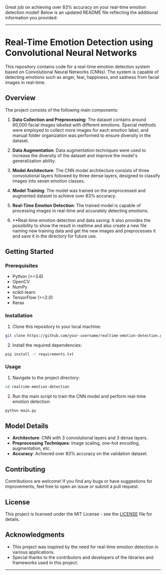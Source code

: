 Great job on achieving over 83% accuracy on your real-time emotion detection model! Below is an updated README file reflecting the additional information you provided:

---

# Real-Time Emotion Detection using Convolutional Neural Networks

This repository contains code for a real-time emotion detection system based on Convolutional Neural Networks (CNNs). The system is capable of detecting emotions such as anger, fear, happiness, and sadness from facial images in real-time.

## Overview

The project consists of the following main components:

1. **Data Collection and Preprocessing**: The dataset contains around 60,000 facial images labeled with different emotions. Special methods were employed to collect more images for each emotion label, and manual folder organization was performed to ensure diversity in the dataset.

2. **Data Augmentation**: Data augmentation techniques were used to increase the diversity of the dataset and improve the model's generalization ability.

3. **Model Architecture**: The CNN model architecture consists of three convolutional layers followed by three dense layers, designed to classify images into seven emotion classes.

4. **Model Training**: The model was trained on the preprocessed and augmented dataset to achieve over 83% accuracy.

5. **Real-Time Emotion Detection**: The trained model is capable of processing images in real-time and accurately detecting emotions.
6. **Real-time emotion detection and data saving: It also provides the possibility to show the result in realtime and also create a new file naming new training data and get the new images and preprocesses it and save it in the directory for future use. 

## Getting Started

### Prerequisites

- Python (>=3.6)
- OpenCV
- NumPy
- scikit-learn
- TensorFlow (>=2.0)
- Keras

### Installation

1. Clone this repository to your local machine:

```bash
git clone https://github.com/your-username/realtime-emotion-detection.git
```

2. Install the required dependencies:

```bash
pip install -r requirements.txt
```

### Usage

1. Navigate to the project directory:

```bash
cd realtime-emotion-detection
```

2. Run the main script to train the CNN model and perform real-time emotion detection:

```bash
python main.py
```

## Model Details

- **Architecture**: CNN with 3 convolutional layers and 3 dense layers.
- **Preprocessing Techniques**: Image scaling, one-hot encoding, augmentation, etc.
- **Accuracy**: Achieved over 83% accuracy on the validation dataset.

## Contributing

Contributions are welcome! If you find any bugs or have suggestions for improvements, feel free to open an issue or submit a pull request.

## License

This project is licensed under the MIT License - see the [LICENSE](LICENSE) file for details.

## Acknowledgments

- This project was inspired by the need for real-time emotion detection in various applications.
- Special thanks to the contributors and developers of the libraries and frameworks used in this project.

---

